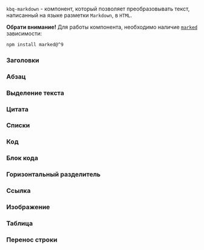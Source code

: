 `kbq-markdown` - компонент, который позволяет преобразовывать текст, написанный на языке разметки `Markdown`, в `HTML`.

**Обрати внимание!** Для работы компонента, необходимо наличие [`marked`](https://github.com/markedjs/marked) зависимости:

```bash
npm install marked@^9
```

### Заголовки

<!-- example(markdown-headers) -->

### Абзац

<!-- example(markdown-paragraph) -->

### Выделение текста

<!-- example(markdown-selection) -->

### Цитата

<!-- example(markdown-quote) -->

### Списки

<!-- example(markdown-list) -->

### Код

<!-- example(markdown-code) -->

### Блок кода

<!-- example(markdown-code-block) -->

### Горизонтальный разделитель

<!-- example(markdown-divider) -->

### Ссылка

<!-- example(markdown-link) -->

### Изображение

<!-- example(markdown-image) -->

### Таблица

<!-- example(markdown-table) -->

### Перенос строки

<!-- example(markdown-line-break) -->
